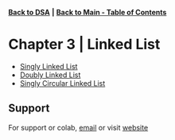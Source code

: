 [**Back to DSA**](https://github.com/xanderbilla/LPU-Academics#readme) **|** [**Back to Main - Table of Contents**](https://github.com/xanderbilla/LPU-Academics#readme)

# Chapter 3 | Linked List

- [Singly Linked List](https://github.com/xanderbilla/LPU-Academics/blob/main/CSE%20205%20-%20DSA/Chapter%203%20-%20Linked%20List/3_1-Singly_Linked_List.cpp)
- [Doubly Linked List](https://github.com/xanderbilla/LPU-Academics/blob/main/CSE%20205%20-%20DSA/Chapter%203%20-%20Linked%20List/3_2-Doubly_Linked_List.cpp)
- [Singly Circular Linked List](https://github.com/xanderbilla/LPU-Academics/blob/main/CSE%20205%20-%20DSA/Chapter%203%20-%20Linked%20List/3_3-Singly_Circular_Linked_List.cpp)

## Support

For support or colab, [email](mailto:dev.xanderbilla@gmail.com) or visit [website](https://xanderbilla.com)
